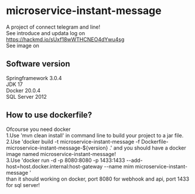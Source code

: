 # microservice-instant-message
A project of connect telegram and line!  
See introduce and updata log on https://hackmd.io/sUxf18wWTHCNEO4dYwu4sg  
See image on  
## Software version
Springframework 3.0.4  
JDK 17  
Docker 20.0.4  
SQL Server 2012
## How to use dockerfile?
Ofcourse you need docker  
1.Use 'mvn clean install' in command line to build your project to a jar file.  
2.Use 'docker build -t microservice-instant-message -f Dockerfile-microservice-instant-message-${version} .'
and you should have a docker image named microservice-instant-message!  
3.Use 'docker run -d -p 8080:8080 -p 1433:1433 --add-host=host.docker.internal:host-gateway --name mim microservice-instant-message '  
than it should working on docker, port 8080 for webhook and api, port 1433 for sql server!
